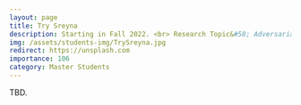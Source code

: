```yaml
---
layout: page
title: Try Sreyna
description: Starting in Fall 2022. <br> Research Topic&#58; Adversarial Attack &#38; Defense.
img: /assets/students-img/TrySreyna.jpg
redirect: https://unsplash.com
importance: 106
category: Master Students
---
```


TBD.
